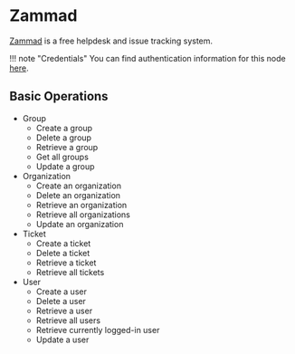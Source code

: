# Zammad

[Zammad](https://zammad.com/) is a free helpdesk and issue tracking system.

!!! note "Credentials"
    You can find authentication information for this node [here](/integrations/credentials/zammad/).


## Basic Operations

* Group
    * Create a group
    * Delete a group
    * Retrieve a group
    * Get all groups
    * Update a group
* Organization
    * Create an organization
    * Delete an organization
    * Retrieve an organization
    * Retrieve all organizations
    * Update an organization
* Ticket
    * Create a ticket
    * Delete a ticket
    * Retrieve a ticket
    * Retrieve all tickets
* User
    * Create a user
    * Delete a user
    * Retrieve a user
    * Retrieve all users
    * Retrieve currently logged-in user
    * Update a user
